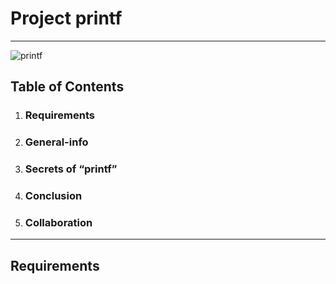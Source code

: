 # Project printf
***
![printf](https://user-images.githubusercontent.com/98335124/160219522-1e97e727-4926-42f6-8e48-3835835c0dec.jpg)

## Table of Contents
1. ### Requirements
2. ### General-info
3. ### Secrets of “printf”
4. ### Conclusion
5. ### Collaboration
***
## Requirements

